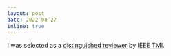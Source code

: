 ```yaml
---
layout: post
date: 2022-08-27
inline: true
---
```


I was selected as a [distinguished reviewer](/assets/pdf/tmi_reviewer.pdf) by [IEEE TMI](https://ieeexplore.ieee.org/xpl/RecentIssue.jsp?punumber=42).
